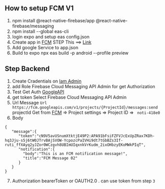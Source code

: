## How to setup FCM V1  
1. npm install  @react-native-firebase/app  @react-native-firebase/messaging
2. npm install --global eas-cli
3. login expo and setup eas config.json
4. Create app in [FCM](console.firebase.google.com)   STEP This ==> [Link](https://docs.expo.dev/push-notifications/fcm-credentials/)
5. Add google Service to app.json 
6. Build to expo  npx eas build -p android --profile preview

## Step Backend
1. Create Cradentials on [Iam Admin](https://console.cloud.google.com/iam-admin)
2. add Role Firebase Cloud Messaging API Admin for get Authorization
3. Test Get Auth [GoogleAPI](https://developers.google.com/oauthplayground)
4. get token  Select  Firebase Cloud Messaging API Admin
5. Url Message  ``` Url https://fcm.googleapis.com/v1/projects/{ProjectId}/messages:send ``` projectId Get from  [FCM](https://console.firebase.google.com/) => Project settings => Project ID  =>  `
noti-418e0`
6. Body
```
{
   "message":{
      "token":"cN9V5avUSnumXtktjE49P2:APA91bFsiFZFVJcExUpZRax7KDh-hq3Jju-s5j6tW0JTrvBAjSVOW-YcpozcPaIVHi9dt7tGbBZs3If-ruti_ffXAyq2yJZor0WCzgvh8UBImUIqxnkVrKudm_2ixOHbzyEKoMWkPIqT",
      "notification":{
        "body":"This is an FCM notification message!",
        "title":"FCM Message 02"
      }
   }
}
 ```
7. Authorization bearerToken or OAUTH2.0 .  can use token from step `3`
